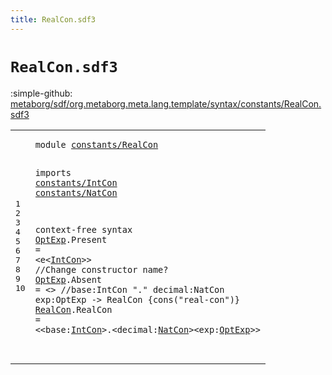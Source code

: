 ```yaml
---
title: RealCon.sdf3
---
```


# `RealCon.sdf3`

:simple-github: [metaborg/sdf/org.metaborg.meta.lang.template/syntax/constants/RealCon.sdf3]

[metaborg/sdf/org.metaborg.meta.lang.template/syntax/constants/RealCon.sdf3]: https://github.com/metaborg/sdf/blob/master/org.metaborg.meta.lang.template/syntax/constants/RealCon.sdf3 "The source file on GitHub"

<div class="TemplateLang"><table class="highlighttable"><tbody><tr><td class="linenos"><div class="linenodiv"><pre><span></span>1
2
3
4
5
6
7
8
9
10
</pre></div></td>
<td class="code"><pre><code><span class="keyword">module</span> <a href="../../aterms/Aterms.sdf3#constants/RealCon_50_67" id="constants/RealCon_7_24" title="Referenced at ../../aterms/Aterms.sdf3 line 4">constants/RealCon</a>

<span class="keyword">imports</span> <a href="../IntCon.sdf3#constants/IntCon_7_23" id="constants/IntCon_34_50" title="Defined at ../IntCon.sdf3 line 1">constants/IntCon</a>
                <a href="../NatCon.sdf3#constants/NatCon_7_23" id="constants/NatCon_53_69" title="Defined at ../NatCon.sdf3 line 1">constants/NatCon</a>

<span class="keyword">context-free syntax</span>
        <a href="#OptExp_299_305" id="OptExp_92_98" title="Referenced at  line 10">OptExp</a>.<span class="cons_Constructor"><span id="Present_99_106" title="Not referenced locally or via imports">Present</span></span> = &lt;<span class="cons_String">e</span>&lt;<a href="../IntCon.sdf3#IntCon_93_99" id="IntCon_112_118" title="Defined at ../IntCon.sdf3 line 8, 11, 13">IntCon</a>&gt;&gt; <span class="layout">//Change constructor name?</span>
        <a href="#OptExp_299_305" id="OptExp_149_155" title="Referenced at  line 10">OptExp</a>.<span class="cons_Constructor"><span id="Absent_156_162" title="Not referenced locally or via imports">Absent</span></span> = &lt;&gt;
        <span class="layout">//base:IntCon "." decimal:NatCon exp:OptExp  -&gt; RealCon {cons("real-con")}</span>
        <a href="../../aterms/Aterms.sdf3#RealCon_255_262" id="RealCon_245_252" title="Referenced at ../../aterms/Aterms.sdf3 line 15">RealCon</a>.<span class="cons_Constructor"><span id="RealCon_253_260" title="Not referenced locally or via imports">RealCon</span></span> = &lt;&lt;<span id="base_265_269" title="Not referenced locally or via imports">base</span>:<a href="../IntCon.sdf3#IntCon_93_99" id="IntCon_270_276" title="Defined at ../IntCon.sdf3 line 8, 11, 13">IntCon</a>&gt;<span class="cons_String">.</span>&lt;<span id="decimal_279_286" title="Not referenced locally or via imports">decimal</span>:<a href="../NatCon.sdf3#NatCon_44_50" id="NatCon_287_293" title="Defined at ../NatCon.sdf3 line 5">NatCon</a>&gt;&lt;<span id="exp_295_298" title="Not referenced locally or via imports">exp</span>:<a href="#OptExp_92_98" id="OptExp_299_305" title="Defined at  line 7, 8">OptExp</a>&gt;&gt;   
</code></pre></td></tr></tbody></table></div>